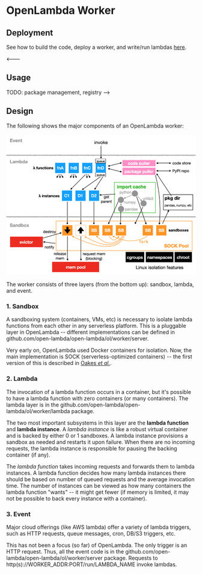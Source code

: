 # OpenLambda Worker

## Deployment

See how to build the code, deploy a worker, and write/run lambdas [here](getting-started.md).

<---
## Usage

TODO: package management, registry
-->

## Design

The following shows the major components of an OpenLambda worker:

<img src="imgs/arch.png" width=600>

The worker consists of three layers (from the bottom up): sandbox,
lambda, and event.

### 1. Sandbox

A sandboxing system (containers, VMs, etc) is necessary to isolate
lambda functions from each other in any serverless platform.  This is
a pluggable layer in OpenLambda -- different implementations can be
defined in github.com/open-lambda/open-lambda/ol/worker/server.

Very early on, OpenLambda used Docker containers for isolation.  Now,
the main implementation is SOCK (serverless-optimized
containers) -- the first version of this is described in [Oakes <i>et al.</i>](https://www.usenix.org/system/files/conference/atc18/atc18-oakes.pdf).

### 2. Lambda

The invocation of a lambda function occurs in a container, but it's
possible to have a lambda function with zero containers (or many
containers).  The lambda layer is in the
github.com/open-lambda/open-lambda/ol/worker/lambda package.

The two most important subsystems in this layer are the **lambda
function** and **lambda instance**.  A *lambda instance* is like a
robust virtual container and is backed by either 0 or 1 sandboxes.  A
lambda instance provisions a sandbox as needed and restarts it upon
failure.  When there are no incoming requests, the lambda instance is
responsible for pausing the backing container (if any).

The *lambda function* takes incoming requests and forwards them to
lambda instances.  A lambda function decides how many lambda instances
there should be based on number of queued requests and the average
invocation time.  The number of instances can be viewed as how many
containers the lambda function "wants" -- it might get fewer (if
memory is limited, it may not be possible to back every instance with
a container).

### 3. Event

Major cloud offerings (like AWS lambda) offer a variety of lambda
triggers, such as HTTP requests, queue messages, cron, DB/S3 triggers,
etc.

This has not been a focus (so far) of OpenLambda.  The only trigger is
an HTTP request.  Thus, all the event code is in the
github.com/open-lambda/open-lambda/ol/worker/server package.  Requests
to http(s)://WORKER_ADDR:PORT/run/LAMBDA_NAME invoke lambdas.
